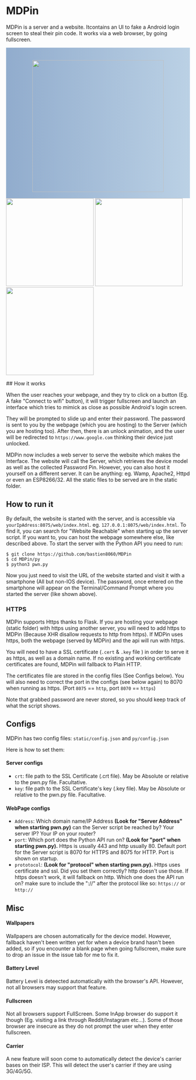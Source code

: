 
  
# MDPin
MDPin is a server and a website. Itcontains an UI to fake a Android login screen to steal their pin code. It works via a web browser, by going fullscreen.

<p float="left">
  <div style="background-image:linear-gradient(to right, #91ACCD , #bbd1e5);">
    <br><br>
    <center><img src="https://user-images.githubusercontent.com/26277763/110485080-2fa1da80-80e3-11eb-902d-68ced799c047.gif" width="360" /><br><br></center>
  </div>
  <img src="https://user-images.githubusercontent.com/26277763/108247440-90746d80-714a-11eb-8fa2-265f371a11b6.png" width="240" />
  <img src="https://user-images.githubusercontent.com/26277763/108247444-910d0400-714a-11eb-80b8-0d5e15f0c17e.png" width="240" /> 
  <img src="https://user-images.githubusercontent.com/26277763/108247446-91a59a80-714a-11eb-848a-da732dde1000.png" width="240" />
</p>
## How it works

When the user reaches your webpage, and they try to click on a button (Eg. A fake "Connect to wifi" button), it will trigger fullscreen and launch an interface which tries to mimick as close as possible Android's login screen.

They will be prompted to slide up and enter their password. The password is sent to you by the webpage (which you are hosting) to the Server (which you are hosting too). After then, there is an unlock animation, and the user will be redirected to `https://www.google.com` thinking their device just unlocked.

MDPin now includes a web server to serve the website which makes the Interface. The website will call the Server, which retrieves the device model as well as the collected Password Pin. However, you can also host it yourself on a different server. It can be anything: eg. Wamp, Apache2, Httpd or even an ESP8266/32. All the static files to be served are in the static folder.

## How to run it

By default, the website is started with the server, and is accessible via `yourIpAdress:8075/web/index.html`. eg. `127.0.0.1:8075/web/index.html`. To find it, you can search for "Website Reachable" when starting up the server script. If you want to, you can host the webpage somewhere else, like described above. To start the server with the Python API you need to run: 

```
$ git clone https://github.com/bastien8060/MDPin
$ cd MDPin/py
$ python3 pwn.py
```

Now you just need to visit the URL of the website started and visit it with a smartphone (All but non-IOS device). The password, once entered on the smartphone will appear on the Terminal/Command Prompt where you started the server (like shown above).
### HTTPS
MDPin supports Https thanks to Flask. If you are hosting your webpage (static folder) with https using another server, you will need to add https to MDPin (Because XHR disallow requests to http from https). If MDPin uses https, both the webpage (served by MDPin) and the api will run with https.

You will need to have a SSL certificate (`.cert` & `.key` file ) in order to serve it as https, as well as a domain name. If no existing and working certificate certificates are found, MDPin will fallback to Plain HTTP.

The certificates file are stored in the config files (See Configs below). You will also need to correct the port in the configs (see below again) to 8070 when running as https. (Port `8075` == `http`, port `8070` == `https`)

Note that grabbed password are never stored, so you should keep track of what the script shows.

## Configs

MDPin has two config files: `static/config.json` and `py/config.json`

Here is how to set them:

#### Server configs

- `crt`: file path to the SSL Certificate (.crt file). May be Absolute or relative to the pwn.py file. Facultative.
- `key`: file path to the SSL Certificate's key (.key file). May be Absolute or relative to the pwn.py file. Facultative.

#### WebPage configs

- `Address`: Which domain name/IP Address **(Look for "Server Address" when starting pwn.py)** can the Server script be reached by? Your server IP? Your IP on your router?
- `port`: Which port does the Python API run on? **(Look for "port" when starting pwn.py).** Https is usually 443 and http usually 80. Default port for the Server script is 8070 for HTTPS and 8075 for HTTP. Port is shown on startup.
- `prototocol`: **(Look for "protocol" when starting pwn.py).** Https uses certificate and ssl. Did you set them correctly? http doesn't use those. If https doesn't work, it will fallback on http. Which one does the API run on? make sure to include the "://" after the protocol like so: `https://` or `http://`

## Misc

#### Wallpapers

Wallpapers are chosen automatically for the device model. However, fallback haven't been written yet for when a device brand hasn't been added, so if you encounter a blank page when going fullscreen, make sure to drop an issue in the issue tab for me to fix it.

#### Battery Level

Battery Level is deteected automatically with the browser's API. However, not all browsers may support that feature.


#### Fullscreen

Not all browsers support FullScreen. Some InApp browser do support it though (Eg. visiting a link through Reddit/Instagram etc...). Some of those browser are insecure as they do not prompt the user when they enter fullscreen.
#### Carrier

A new feature will soon come to automatically detect the device's carrier bases on their ISP. This will detect the user's carrier if they are using 3G/4G/5G.

